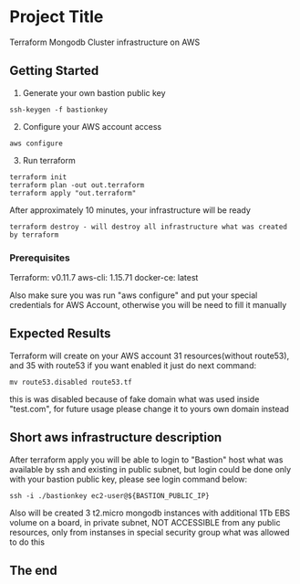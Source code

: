 # Project Title

Terraform Mongodb Cluster infrastructure on AWS

## Getting Started

1. Generate your own bastion public key
```
ssh-keygen -f bastionkey
```
2. Configure your AWS account access
```
aws configure
```
3. Run terraform
```
terraform init
terraform plan -out out.terraform
terraform apply "out.terraform"
```
After approximately 10 minutes, your infrastructure will be ready
```
terraform destroy - will destroy all infrastructure what was created by terraform
``` 
### Prerequisites

Terraform: v0.11.7
aws-cli: 1.15.71
docker-ce: latest

Also make sure you was run "aws configure" and put your special credentials for AWS Account, otherwise you will be need to fill it manually

## Expected Results

Terraform will create on your AWS account 31 resources(without route53), and 35 with route53 if you want enabled it just do next command:
```
mv route53.disabled route53.tf
```
this is was disabled because of fake domain what was used inside "test.com", for future usage please change it to yours own domain instead

## Short aws infrastructure description

After terraform apply you will be able to login to "Bastion" host what was available by ssh and existing in public subnet, but login could be done only with your bastion public key, please see login command below:
```
ssh -i ./bastionkey ec2-user@${BASTION_PUBLIC_IP}
``` 
Also will be created 3 t2.micro mongodb instances with additional 1Tb EBS volume on a board, in private subnet, NOT ACCESSIBLE from any public resources, only from instanses in special security group what was allowed to do this

## The end

